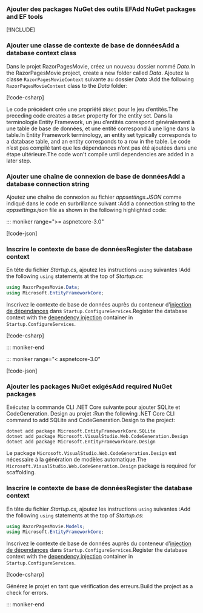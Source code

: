 <a name="dc"></a>

### <a name="add-nuget-packages-and-ef-tools"></a><span data-ttu-id="b7f8f-101">Ajouter des packages NuGet des outils EF</span><span class="sxs-lookup"><span data-stu-id="b7f8f-101">Add NuGet packages and EF tools</span></span>

[!INCLUDE[](~/includes/add-EF-NuGet-SQLite-CLI.md)]

### <a name="add-a-database-context-class"></a><span data-ttu-id="b7f8f-102">Ajouter une classe de contexte de base de données</span><span class="sxs-lookup"><span data-stu-id="b7f8f-102">Add a database context class</span></span>

<span data-ttu-id="b7f8f-103">Dans le projet RazorPagesMovie, créez un nouveau dossier nommé *Data*.</span><span class="sxs-lookup"><span data-stu-id="b7f8f-103">In the RazorPagesMovie project, create a new folder called *Data*.</span></span> <span data-ttu-id="b7f8f-104">Ajoutez la classe `RazorPagesMovieContext` suivante au dossier *Data* :</span><span class="sxs-lookup"><span data-stu-id="b7f8f-104">Add the following `RazorPagesMovieContext` class to the *Data* folder:</span></span>

[!code-csharp[](~/tutorials/razor-pages/razor-pages-start/sample/RazorPagesMovie30/Data/RazorPagesMovieContext.cs)]

<span data-ttu-id="b7f8f-105">Le code précédent crée une propriété `DbSet` pour le jeu d’entités.</span><span class="sxs-lookup"><span data-stu-id="b7f8f-105">The preceding code creates a `DbSet` property for the entity set.</span></span> <span data-ttu-id="b7f8f-106">Dans la terminologie Entity Framework, un jeu d’entités correspond généralement à une table de base de données, et une entité correspond à une ligne dans la table.</span><span class="sxs-lookup"><span data-stu-id="b7f8f-106">In Entity Framework terminology, an entity set typically corresponds to a database table, and an entity corresponds to a row in the table.</span></span> <span data-ttu-id="b7f8f-107">Le code n’est pas compilé tant que les dépendances n’ont pas été ajoutées dans une étape ultérieure.</span><span class="sxs-lookup"><span data-stu-id="b7f8f-107">The code won't compile until dependencies are added in a later step.</span></span>

<a name="cs"></a>

### <a name="add-a-database-connection-string"></a><span data-ttu-id="b7f8f-108">Ajouter une chaîne de connexion de base de données</span><span class="sxs-lookup"><span data-stu-id="b7f8f-108">Add a database connection string</span></span>

<span data-ttu-id="b7f8f-109">Ajoutez une chaîne de connexion au fichier *appsettings.JSON* comme indiqué dans le code en surbrillance suivant :</span><span class="sxs-lookup"><span data-stu-id="b7f8f-109">Add a connection string to the *appsettings.json* file as shown in the following highlighted code:</span></span>

::: moniker range=">= aspnetcore-3.0"

[!code-json[](~/tutorials/razor-pages/razor-pages-start/sample/RazorPagesMovie30/appsettings_SQLite.json?highlight=10-12)]

<a name="reg"></a>

### <a name="register-the-database-context"></a><span data-ttu-id="b7f8f-110">Inscrire le contexte de base de données</span><span class="sxs-lookup"><span data-stu-id="b7f8f-110">Register the database context</span></span>

<span data-ttu-id="b7f8f-111">En tête du fichier *Startup.cs*, ajoutez les instructions `using` suivantes :</span><span class="sxs-lookup"><span data-stu-id="b7f8f-111">Add the following `using` statements at the top of *Startup.cs*:</span></span>

```csharp
using RazorPagesMovie.Data;
using Microsoft.EntityFrameworkCore;
```

<span data-ttu-id="b7f8f-112">Inscrivez le contexte de base de données auprès du conteneur d’[injection de dépendances](xref:fundamentals/dependency-injection) dans `Startup.ConfigureServices`.</span><span class="sxs-lookup"><span data-stu-id="b7f8f-112">Register the database context with the [dependency injection](xref:fundamentals/dependency-injection) container in `Startup.ConfigureServices`.</span></span>

[!code-csharp[](~/tutorials/razor-pages/razor-pages-start/sample/RazorPagesMovie30/Startup.cs?name=snippet_UseSqlite&highlight=11-12)]

::: moniker-end

::: moniker range="< aspnetcore-3.0"

[!code-json[](~/tutorials/razor-pages/razor-pages-start/sample/RazorPagesMovie/appsettings_SQLite.json?highlight=8-9)]

### <a name="add-required-nuget-packages"></a><span data-ttu-id="b7f8f-113">Ajouter les packages NuGet exigés</span><span class="sxs-lookup"><span data-stu-id="b7f8f-113">Add required NuGet packages</span></span>

<span data-ttu-id="b7f8f-114">Exécutez la commande CLI .NET Core suivante pour ajouter SQLite et CodeGeneration. Design au projet :</span><span class="sxs-lookup"><span data-stu-id="b7f8f-114">Run the following .NET Core CLI command to add SQLite and CodeGeneration.Design to the project:</span></span>

```dotnetcli
dotnet add package Microsoft.EntityFrameworkCore.SQLite
dotnet add package Microsoft.VisualStudio.Web.CodeGeneration.Design
dotnet add package Microsoft.EntityFrameworkCore.Design
```

<span data-ttu-id="b7f8f-115">Le package `Microsoft.VisualStudio.Web.CodeGeneration.Design` est nécessaire à la génération de modèles automatique.</span><span class="sxs-lookup"><span data-stu-id="b7f8f-115">The `Microsoft.VisualStudio.Web.CodeGeneration.Design` package is required for scaffolding.</span></span>

<a name="reg"></a>

### <a name="register-the-database-context"></a><span data-ttu-id="b7f8f-116">Inscrire le contexte de base de données</span><span class="sxs-lookup"><span data-stu-id="b7f8f-116">Register the database context</span></span>

<span data-ttu-id="b7f8f-117">En tête du fichier *Startup.cs*, ajoutez les instructions `using` suivantes :</span><span class="sxs-lookup"><span data-stu-id="b7f8f-117">Add the following `using` statements at the top of *Startup.cs*:</span></span>

```csharp
using RazorPagesMovie.Models;
using Microsoft.EntityFrameworkCore;
```

<span data-ttu-id="b7f8f-118">Inscrivez le contexte de base de données auprès du conteneur d’[injection de dépendances](xref:fundamentals/dependency-injection) dans `Startup.ConfigureServices`.</span><span class="sxs-lookup"><span data-stu-id="b7f8f-118">Register the database context with the [dependency injection](xref:fundamentals/dependency-injection) container in `Startup.ConfigureServices`.</span></span>

[!code-csharp[](~/tutorials/razor-pages/razor-pages-start/sample/RazorPagesMovie22/Startup.cs?name=snippet_UseSqlite&highlight=11-12)]

<span data-ttu-id="b7f8f-119">Générez le projet en tant que vérification des erreurs.</span><span class="sxs-lookup"><span data-stu-id="b7f8f-119">Build the project as a check for errors.</span></span>

::: moniker-end
